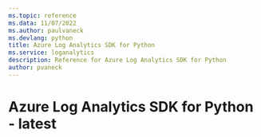 ```yaml
---
ms.topic: reference
ms.data: 11/07/2022
ms.author: paulvaneck
ms.devlang: python
title: Azure Log Analytics SDK for Python
ms.service: loganalytics
description: Reference for Azure Log Analytics SDK for Python
author: pvaneck
---
```

# Azure Log Analytics SDK for Python - latest